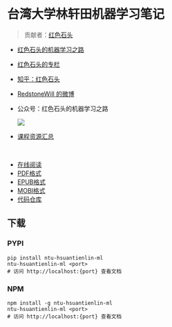# 台湾大学林轩田机器学习笔记

> 贡献者：[红色石头](https://github.com/RedstoneWill)

+   [红色石头的机器学习之路](https://redstonewill.github.io/)
+   [红色石头的专栏](http://blog.csdn.net/red_stone1)
+   [知乎：红色石头](https://www.zhihu.com/people/red_stone_wl)
+   [RedstoneWill 的微博](http://weibo.com/redstonewill)
+   公众号：红色石头的机器学习之路
    
    ![](img/bcfd4502ab6871092be264c682958b45.jpg)
    
+   [课程资源汇总](https://github.com/RedstoneWill/NTU-HsuanTienLin-MachineLearning)

&zwj;

+ [在线阅读](https://ntuml.apachecn.org)
+ [PDF格式](https://www.gitbook.com/download/pdf/book/wizardforcel/ntu-hsuantienlin-ml)
+ [EPUB格式](https://www.gitbook.com/download/epub/book/wizardforcel/ntu-hsuantienlin-ml)
+ [MOBI格式](https://www.gitbook.com/download/mobi/book/wizardforcel/ntu-hsuantienlin-ml)
+ [代码仓库](https://github.com/apachecn/ntu-hsuantienlin-ml)


## 下载

### PYPI

```
pip install ntu-hsuantienlin-ml
ntu-hsuantienlin-ml <port>
# 访问 http://localhost:{port} 查看文档
```

### NPM

```
npm install -g ntu-hsuantienlin-ml
ntu-hsuantienlin-ml <port>
# 访问 http://localhost:{port} 查看文档
```
